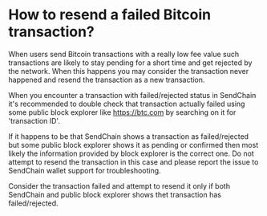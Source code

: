 # How to resend a failed Bitcoin transaction?

When users send Bitcoin transactions with a really low fee value such transactions are likely to stay pending for a short time and get rejected by the network. When this happens you may consider the transaction never happened and resend the transaction as a new transaction.

When you encounter a transaction with failed/rejected status in SendChain it's recommended to double check that transaction actually failed using some public block explorer like https://btc.com by searching on it for 'transaction ID'.

If it happens to be that SendChain shows a transaction as failed/rejected but some public block explorer shows it as pending or confirmed then most likely the information provided by block explorer is the correct one. Do not attempt to resend the transaction in this case and please report the issue to SendChain wallet support for troubleshooting.

Consider the transaction failed and attempt to resend it only if both SendChain and public block explorer shows thet transaction has failed/rejected.
